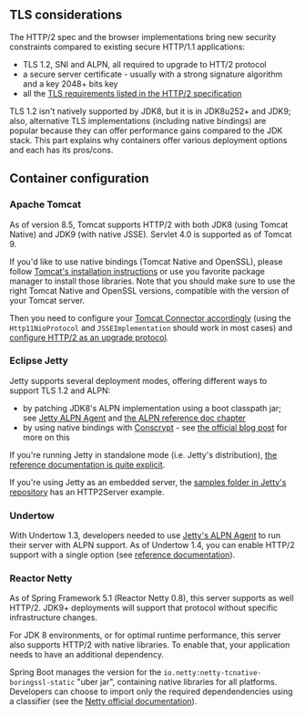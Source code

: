 ## TLS considerations

The HTTP/2 spec and the browser implementations bring new security constraints compared to existing secure HTTP/1.1 applications:

* TLS 1.2, SNI and ALPN, all required to upgrade to HTT/2 protocol
* a secure server certificate - usually with a strong signature algorithm and a key 2048+ bits key
* all the [TLS requirements listed in the HTTP/2 specification](https://http2.github.io/http2-spec/#rfc.section.9.2)

TLS 1.2 isn't natively supported by JDK8, but it is in JDK8u252+ and JDK9; also, alternative TLS implementations (including native bindings) are popular because they can offer performance gains compared to the JDK stack. This part explains why containers offer various deployment options and each has its pros/cons.

## Container configuration

### Apache Tomcat

As of version 8.5, Tomcat supports HTTP/2 with both JDK8 (using Tomcat Native) and JDK9 (with native JSSE).
Servlet 4.0 is supported as of Tomcat 9.

If you'd like to use native bindings (Tomcat Native and OpenSSL), please follow [Tomcat's installation instructions](https://tomcat.apache.org/tomcat-8.5-doc/apr.html#Installation) or use you favorite package manager to install those libraries. Note that you should make sure to use the right Tomcat Native and OpenSSL versions, compatible with the version of your Tomcat server.

Then you need to configure your [Tomcat Connector accordingly](https://tomcat.apache.org/tomcat-8.5-doc/ssl-howto.html) (using the `Http11NioProtocol` and `JSSEImplementation` should work in most cases) and [configure HTTP/2 as an upgrade protocol](https://tomcat.apache.org/tomcat-8.5-doc/config/http2.html).

### Eclipse Jetty

Jetty supports several deployment modes, offering different ways to support TLS 1.2 and ALPN:
* by patching JDK8's ALPN implementation using a boot classpath jar; see [Jetty ALPN Agent](https://github.com/jetty-project/jetty-alpn-agent) and [the ALPN reference doc chapter](https://www.eclipse.org/jetty/documentation/current/alpn-chapter.html)
* by using native bindings with [Conscrypt](https://www.conscrypt.org/) - see [the official blog post](https://webtide.com/conscrypting-native-ssl-for-jetty/) for more on this

If you're running Jetty in standalone mode (i.e. Jetty's distribution), [the reference documentation is quite explicit](https://www.eclipse.org/jetty/documentation/current/http2.html).

If you're using Jetty as an embedded server, the [samples folder in Jetty's repository](https://github.com/eclipse/jetty.project/tree/jetty-9.4.x/examples/embedded/src/main/java/org/eclipse/jetty/embedded) has an HTTP2Server example.

### Undertow

With Undertow 1.3, developers needed to use [Jetty's ALPN Agent](https://github.com/jetty-project/jetty-alpn-agent) to run their server with ALPN support. As of Undertow 1.4, you can enable HTTP/2 support with a single option (see [reference documentation](https://undertow.io/undertow-docs/undertow-docs-1.4.0/index.html#http2-listener)).

### Reactor Netty

As of Spring Framework 5.1 (Reactor Netty 0.8), this server supports as well HTTP/2.
JDK9+ deployments will support that protocol without specific infrastructure changes.

For JDK 8 environments, or for optimal runtime performance, this server also supports HTTP/2 with native libraries. To enable that, your application needs to have an additional dependency.

Spring Boot manages the version for the `io.netty:netty-tcnative-boringssl-static` "uber jar", containing native libraries for all platforms. Developers can choose to import only the required dependendencies using a classifier (see the [Netty official documentation](https://netty.io/wiki/forked-tomcat-native.html)).